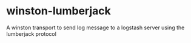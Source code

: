 # winston-lumberjack
A winston transport to send log message to a logstash server using the lumberjack protocol
